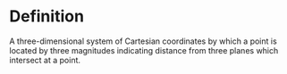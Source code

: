 # Definition

A three-dimensional system of Cartesian coordinates by which a point is
located by three magnitudes indicating distance from three planes which
intersect at a point.
